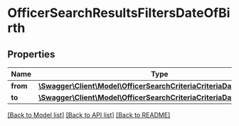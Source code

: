# OfficerSearchResultsFiltersDateOfBirth

## Properties
Name | Type | Description | Notes
------------ | ------------- | ------------- | -------------
**from** | [**\Swagger\Client\Model\OfficerSearchCriteriaCriteriaDateOfBirthFrom**](OfficerSearchCriteriaCriteriaDateOfBirthFrom.md) |  | [optional] 
**to** | [**\Swagger\Client\Model\OfficerSearchCriteriaCriteriaDateOfBirthFrom**](OfficerSearchCriteriaCriteriaDateOfBirthFrom.md) |  | [optional] 

[[Back to Model list]](../README.md#documentation-for-models) [[Back to API list]](../README.md#documentation-for-api-endpoints) [[Back to README]](../README.md)


